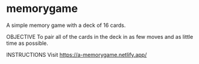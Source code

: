 # memorygame
A simple memory game with a deck of 16 cards.

OBJECTIVE
To pair all of the cards in the deck in as few moves and as little time as possible. 

INSTRUCTIONS 
Visit https://a-memorygame.netlify.app/
